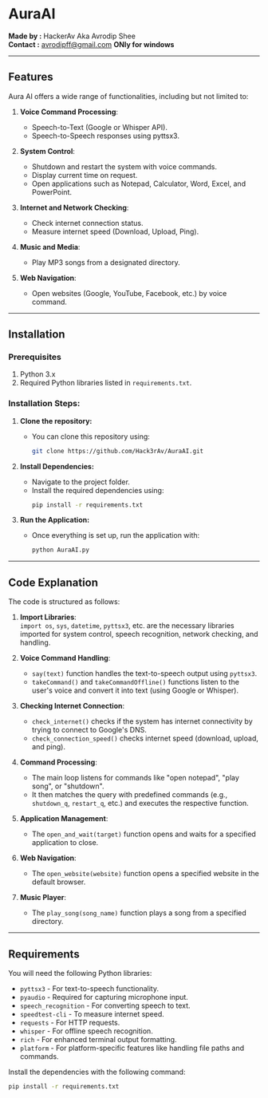 # AuraAI







**Made by :** HackerAv Aka Avrodip Shee  
**Contact :** [avrodipff@gmail.com](mailto:avrodipff@gmail.com)
**ONly for windows**

---

## Features

Aura AI offers a wide range of functionalities, including but not limited to:

1. **Voice Command Processing**:
   - Speech-to-Text (Google or Whisper API).
   - Speech-to-Speech responses using pyttsx3.
   
2. **System Control**:
   - Shutdown and restart the system with voice commands.
   - Display current time on request.
   - Open applications such as Notepad, Calculator, Word, Excel, and PowerPoint.
   
3. **Internet and Network Checking**:
   - Check internet connection status.
   - Measure internet speed (Download, Upload, Ping).
   
4. **Music and Media**:
   - Play MP3 songs from a designated directory.
   
5. **Web Navigation**:
   - Open websites (Google, YouTube, Facebook, etc.) by voice command.
   
---

## Installation

### Prerequisites
1. Python 3.x
2. Required Python libraries listed in `requirements.txt`.

### Installation Steps:

1. **Clone the repository:**
   - You can clone this repository using:
     ```bash
     git clone https://github.com/Hack3rAv/AuraAI.git
     ```

2. **Install Dependencies:**
   - Navigate to the project folder.
   - Install the required dependencies using:
     ```bash
     pip install -r requirements.txt
     ```

3. **Run the Application:**
   - Once everything is set up, run the application with:
     ```bash
     python AuraAI.py
     ```

---

## Code Explanation

The code is structured as follows:

1. **Import Libraries**:  
   `import os`, `sys`, `datetime`, `pyttsx3`, etc. are the necessary libraries imported for system control, speech recognition, network checking, and handling.

2. **Voice Command Handling**:
   - `say(text)` function handles the text-to-speech output using `pyttsx3`.
   - `takeCommand()` and `takeCommandOffline()` functions listen to the user's voice and convert it into text (using Google or Whisper).

3. **Checking Internet Connection**:
   - `check_internet()` checks if the system has internet connectivity by trying to connect to Google's DNS.
   - `check_connection_speed()` checks internet speed (download, upload, and ping).

4. **Command Processing**:
   - The main loop listens for commands like "open notepad", "play song", or "shutdown".
   - It then matches the query with predefined commands (e.g., `shutdown_q`, `restart_q`, etc.) and executes the respective function.

5. **Application Management**:
   - The `open_and_wait(target)` function opens and waits for a specified application to close.
   
6. **Web Navigation**:
   - The `open_website(website)` function opens a specified website in the default browser.
   
7. **Music Player**:
   - The `play_song(song_name)` function plays a song from a specified directory.

---

## Requirements

You will need the following Python libraries:

- `pyttsx3` - For text-to-speech functionality.
- `pyaudio` - Required for capturing microphone input.
- `speech_recognition` - For converting speech to text.
- `speedtest-cli` - To measure internet speed.
- `requests` - For HTTP requests.
- `whisper` - For offline speech recognition.
- `rich` - For enhanced terminal output formatting.
- `platform` - For platform-specific features like handling file paths and commands.

Install the dependencies with the following command:

```bash
pip install -r requirements.txt
